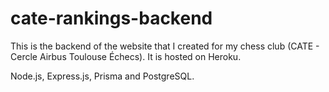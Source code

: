 # cate-rankings-backend

This is the backend of the website that I created for my chess club (CATE - Cercle Airbus Toulouse Échecs).
It is hosted on Heroku.

Node.js, Express.js, Prisma and PostgreSQL.
